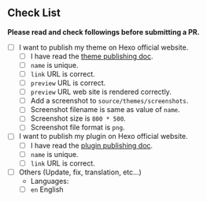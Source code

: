 ## Check List

**Please read and check followings before submitting a PR.**

- [ ] I want to publish my theme on Hexo official website.
  - [ ] I have read the [theme publishing doc](https://hexo.io/docs/themes#Publishing).
  - [ ] `name` is unique.
  - [ ] `link` URL is correct.
  - [ ] `preview` URL is correct.
  - [ ] `preview` URL web site is rendered correctly.
  - [ ] Add a screenshot to `source/themes/screenshots`.
  - [ ] Screenshot filename is same as value of `name`.
  - [ ] Screenshot size is `800 * 500`.
  - [ ] Screenshot file format is `png`.
- [ ] I want to publish my plugin on Hexo official website.
  - [ ] I have read the [plugin publishing doc](https://hexo.io/docs/plugins#Publishing).
  - [ ] `name` is unique.
  - [ ] `link` URL is correct.
- [ ] Others (Update, fix, translation, etc...)
  - Languages:
  - [ ] `en` English

<!--
> **Note**
>
> Now we use [Crowdin](https://crowdin.com/project/hexo) platform for translation, you should submit your translation there.
> You don't need to submit the translation to github
-->

<!--
    Thank you for publishing your work on Hexo site!

    If you also would like to become a Hexojs org memeber, here is the opportunity. Simply transfer your repo into Hexojs org, and you will become hexojs member. You could still be the repo admin, but also gain access to hexojs other repoes.

    There are several benefits to do so:
    1. Become Hexojs org member, and gain access to all hexojs repos.
    2. Other Hexojs members could help to maintain issues and review PRs.
    3. More wait you to discover... :)

    Please contact hi@abnerchou.me if you are interested in this opportunity.
-->
